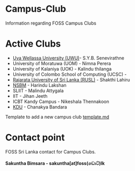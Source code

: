 # Campus-Club
Information regarding FOSS Campus Clubs

# Active Clubs

* [Uva Wellassa University (UWU)](cc/UWU.md)-   S.Y.B. Senevirathne
* University of Moratuwa (UOM) -   Nimna Perera     
* University of Kalaniya (UOK) -   Kalindu thilanga
* University of Colombo School of Computing (UCSC) -    
* [Rajarata University of Sri Lanka (RUSL)](cc/RUSL.md) - Shakthi Lahiru 
* [NSBM](cc/NSBM.md) -  Harindu Lakshan
* SLIIT -  Malindu Attygala 
* IIT -  Jihan Jeeth  
* ICBT Kandy Campus -    Nikeshala Thennakoon
* [KDU](cc/KDU.md) - Chanakya Bandara 

Template to add a new campus club [template.md](template.md)

# Contact point
FOSS Sri Lanka contact for Campus Clubs. 

#### Sakuntha Bimsara - sakuntha[at]foss(ඩොට්)lk
